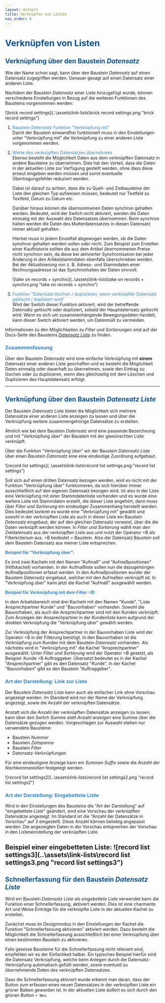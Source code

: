 ```yaml
---
layout: default
title: Verknüpfen von Listen
nav_order: 8
---
```


# <span style="color:#0b5394">**Verknüpfen von Listen**</span>

## <span style="color:#0b5394">Verknüpfung über den Baustein *Datensatz*</span>

Wie der Name schon sagt, kann über den Baustein *Datensatz* auf einen Datensatz zugegriffen werden.
Genauer gesagt auf einen Datensatz einer anderen Liste.

Nachdem der Baustein *Datensatz* einer Liste hinzugefügt wurde, können verschiedene Einstellungen in Bezug
auf die weiteren Funktionen des Bausteins vorgenommen werden:

![brick record settings](..\assets\link-lists\brick record settings.png "brick record settings")

1. <span style="color:#3d85c6">Baustein *Datensatz* Funktion "Verknüpfung mit"</span>  
Damit der Baustein einwandfrei funktioniert muss in den Einstellungen unter "Verknüpfung mit" die
Verknüpfung zu einer anderen Liste vorgenommen werden.

2. <span style="color:#3d85c6">Werte des verknüpften Datensatzes übernehmen</span>  
    Ebenso besteht die Möglichkeit Daten aus dem verknüpften Datensatz in andere Bausteine zu übernehmen.
    Dies hat den Vorteil, dass die Daten in der aktuellen Liste zur Verfügung gestellt werden, ohne dass diese
    erneut eingeben werden müssen und somit eventuelle Übertragungsfehler reduziert werden.

    Dabei ist darauf zu achten, dass die zu Quell- und Zielbausteine der Liste den gleichen Typ aufweisen
    müssen, bedeutet nur Textfeld zu Textfeld, Datum zu Datum etc.

    Darüber hinaus können die übernommenen Daten synchron gehalten werden. Bedeutet, wird der Switch nicht
    aktiviert, werden die Daten einmalig mit der Auswahl des Datensatzes übernommen. Beim synchron halten werden
    die Daten des Mutterdatensatzes in diesen Datensatz immer aktuell gehalten.

    Hierbei muss in jedem Einzelfall abgewogen werden, ob die Daten synchron gehalten werden sollen oder nicht.
    Zum Beispiel zum Erstellen einer Kaufhistorie sollten die aus dem Artikel übernommenen Preise nicht synchron sein,
    da diese bei aktivierter Synchronisation bei jeder Änderung in den Artikelstammdaten ebenfalls überschrieben werden.
    Bei der Aktualisierung von z. B. Adress- und Stammdaten einer Rechnungsadresse ist das Synchronhalten der Daten
    sinnvoll.

    ![take on records + synchro](..\assets\link-lists\take on records + synchro.png "take on records + synchro")

3. <span style="color:#3d85c6">Funktion "Datensatz löschen / duplizieren, wenn verknüpfter Datensatz gelöscht / dupliziert wird"</span>  
Wird der Switch dieser Funktion aktiviert, wird der betreffende Datensätz gelöscht oder dupliziert, sobald der
Hauptdatensatz gelöscht wird. Wenn es sich um zusammenhängende Bewegungsdaten handelt, kann dieser Switch aktiviert
werden, um Datenmüll zu vermeiden.

Informationen zu den Möglichkeiten zu *Filter und Sortierungen* sind auf der Docs-Seite des Bausteins
[*Datensatz Liste*](https://univelop.github.io/docs/interface.html "*Datensatz Liste*")
zu finden.

### <span style="color:#3d85c6">Zusammenfassung</span>

Über den Baustein *Datensatz* wird eine einfache Verknüpfung mit **einem** Datensatz einer anderen Liste
geschaffen und es besteht die Möglichkeit Daten einmalig oder dauerhaft zu übernehmen, sowie den Eintrag
zu löschen oder zu duplizieren, wenn dies gleichzeitig mit dem Löschen und Duplizieren des Hauptdatensatz
erfolgt.

---

## <span style="color:#0b5394">Verknüpfung über den Baustein *Datensatz Liste*</span>

Der Baustein *Datensatz Liste* bietet die Möglichkeit sich mehrere Datensätze einer anderen Liste anzeigen
zu lassen und über die Verknüpfung weitere zusammengehörige Datensätze zu erstellen.

Ähnlich wie bei dem Baustein *Datensatz* wird eine passende Bezeichnung und mit "Verknüpfung über" der Baustein
mit der gewünschten Liste verknüpft.

Über die Funktion "Verknüpfung über" wir der Baustein *Datensatz Liste* über einen Baustein *Datensatz* eine
eine eindeutige Zuordnung aufgebaut.

![record list settings](..\assets\link-lists\record list settings.png "record list settings")

Soll sich auf einen dritten Datensatz bezogen werden, wird es nicht mit der Funktion "Verknüpfung über" 
funktionieren, da sich hierüber immer ausschließlich auf den eigenen Datensatz bezogen wird. Ist also in
der Liste eine Verknüpfung mit einer Stammdatenliste vorhanden und es wurde eine weitere Liste mit Stammdaten
erstellt, die dieser Liste angehört, dann muss über *Filter und Sortierung* ein eindeutiger Zusammenhang
herstellt werden. Dies bedeutet konkret es wurde eine "Verknüpfung mit" gewählt und sowohl in der verknüpften
Liste als auch in dieser Liste ein Baustein *Datensatz* eingebaut, der auf den gleichen Datensatz verweist, über
die die Daten verknüpft werden können. In *Filter und Sortierung* wählt man den Zieldatensatz aus der verknüpften
Liste aus und nutzt der Operator =B als Filterkriterium aus. =B bedeutet = Baustein. Also der Datensatz Baustein
soll dem Baustein Datensatz aus meiner Liste entsprechen.

<span style="color:#3d85c6">**Beispiel für "Verknüpfung über":**</span>

Es sind zwei Kacheln mit den Namen "Aufmaß" und "Aufmaßpositionen" (Hilfskachel) vorhanden. In der Aufmaßliste
sollen nun die dazugehörigen Aufmaßpositionen erfasst werden. In den Aufmaßpositionen wurder der Baustein
*Datensatz* eingebaut, welcher mit den Aufmaßen verknüpft ist. In "Verknüpfung über" kann jetzt die Kachel
"Aufmaß" ausgewählt werden.

<span style="color:#3d85c6">**Beispiel für Verknüpfung mit dem Filter =B:**</span>

In dem Arbeitsbereich sind drei Kacheln mit den Namen "Kunde", "Liste Ansprechpartner Kunde" und "Bauvorhaben"
vorhanden. Sowohl die Bauvorhaben, als auch die Ansprechpartner sind mit den Kunden verknüpft. Zum Anzeigen der
Ansprechpartner in der Kundenliste kann aufgrund der direkten Verknüpfung die "Verknüpfung über" gewählt werden.

Zur Verknüpfung der Ansprechpartner in der Bauvorhaben Liste wird der Operator =B in der Filterung benötigt. In
den Bauvorhaben ist die Verknüpfung zum Kunden mit dem Baustein *Datensatz* vorhanden. Als nächstes wird in "Verknüpfung
mit" die Kachel "Ansprechpartner" ausgewählt. Unter *Filter und Sortierung* wird der Operator =B gesetzt, als Beispiel:
Kunde =B Auftraggeber. Übersetzt bedeutet es in der Kachel "Ansprechpartner" gibt es den Datensatz "Kunde". In der
Kachel "Bauvorhaben" gibt es den Baustein "Auftraggeber".

### <span style="color:#3d85c6">Art der Darstellung: Link zur Liste</span>

Der Baustein *Datensatz Liste* kann auch als einfacher Link ohne Vorschau angezeigt werden. Im Standard wird nur der
Name der Verknüpfung angezeigt, sowie die Anzahl der verknüpften Datensätze.

Anstatt sich die Anzahl der verknüpften Datensätze anzeigen zu lassen, kann über den Switch *Summe statt Anzahl anzeigen*
eine Summe über die Datensätze gezogen werden. Vorgeschlagen zur Auswahl stehen nur verwendete Bausteine:
- Baustein *Nummer*
- Baustein *Zeitspanne*
- Baustein *Filter*
- Datensatz-Verknüpfungen

Für eine eindeutigere Anzeige kann ein *Summen Suffix* sowie die *Anzahl der Nachkommastellen* festgelegt werden.

![record list settings2](..\assets\link-lists\record list settings2.png "record list settings2")

### <span style="color:#3d85c6">Art der Darstellung: Eingebettete Liste</span>

Wird in den Einstellungen des Bausteins die "Art der Darstellung" auf "eingebettete Liste" geändert, wird eine Vorschau
der verknüpften Datensätze angezeigt. Im Standard ist die "Anzahl der Datensätze in Vorschau" auf 3 eingestellt. Diese
Anzahl können beliebig angepasst werden. Die angezeigten Daten in der Vorschau entsprechen der Vorschau in den Listeneinstellung
der verknüpften Liste.

**Beispiel einer eingebetteten Liste:**
![record list settings3](..\assets\link-lists\record list settings3.png "record list settings3")
---

## <span style="color:#0b5394">Schnellerfassung für den Baustein *Datensatz Liste*</span>

Wird ein Baustein *Datensatz Liste* als *eingebettete Liste* verwendet kann die Funktion einer Schnellerfassung,
aktiviert werden. Dies ist eine charmante Art und Weise Einträge für die verknüpfte Liste in der aktuellen Kachel
zu erstellen.

Zunächst muss im Designmodus in den Einstellungen der Kachel die Funktion "Schnellerfassung aktivieren" aktiviert
werden. Dazu besteht die Möglichkeit die Schnellerfassung ausschließlich bei einer Verknüpfung über einen 
bestimmten Baustein zu aktivieren.

Falls gewisse Bausteine für die Schnellerfassung nicht relevant sind, empfehlen wir es der
Einfachkeit halber. Ein typisches Beispiel hierfür sind die Datensatz Verknüpfung, welche beim Anlegen
durch die Datensatz-Verknüpfung automatisch gefüllt werden, sowie eventuell zu übernehmende Daten des verknüpften
Datensatzes.

Dass die Schnellerfassung aktiviert wurde erkennt man daran, dass der Button zum erfassen eines neuen Datensatzes
in der verknüpften Liste ein grüner Balken geworden ist. In der aktuellen Liste äußert es sich durch den grünen
Button `+ Neu`.